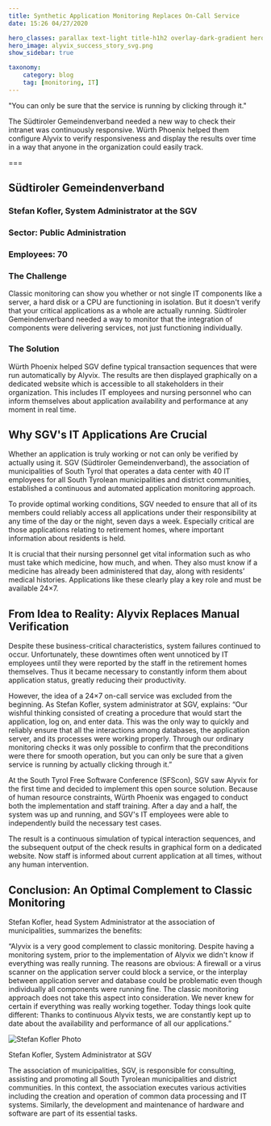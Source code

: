```yaml
---
title: Synthetic Application Monitoring Replaces On-Call Service
date: 15:26 04/27/2020 

hero_classes: parallax text-light title-h1h2 overlay-dark-gradient hero-large
hero_image: alyvix_success_story_svg.png
show_sidebar: true

taxonomy:
    category: blog
    tag: [monitoring, IT]
---
```


"You can only be sure that the service is running by clicking through it."

The Südtiroler Gemeindenverband needed a new way to check their intranet
was continuously responsive.  Würth Phoenix helped them configure Alyvix
to verify responsiveness and display the results over time in a way that
anyone in the organization could easily track.


===

## Südtiroler Gemeindenverband

### Stefan Kofler, System Administrator at the SGV

### Sector: Public Administration

### Employees: 70



### The Challenge

Classic monitoring can show you whether or not single IT components like a
server, a hard disk or a CPU are functioning in isolation.  But it doesn't
verify that your critical applications as a whole are actually running.
Südtiroler Gemeindenverband needed a way to monitor that the integration of
components were delivering services, not just functioning individually.


### The Solution

Würth Phoenix helped SGV define typical transaction sequences that were
run automatically by Alyvix.  The results are then displayed graphically on a
dedicated website which is accessible to all stakeholders in their organization.
This includes IT employees and nursing personnel who can inform themselves
about application availability and performance at any moment in real time.


## Why SGV's IT Applications Are Crucial 

Whether an application is truly working or not can only be verified by actually
using it.  SGV (Südtiroler Gemeindenverband), the association of municipalities
of South Tyrol that operates a data center with 40 IT employees for all
South Tyrolean municipalities and district communities, established a continuous
and automated application monitoring approach.  

To provide optimal working conditions, SGV needed to ensure that all of its
members could reliably access all applications under their responsibility at
any time of the day or the night, seven days a week.  Especially critical are
those applications relating to retirement homes, where important information
about residents is held.

It is crucial that their nursing personnel get vital information such as who
must take which medicine, how much, and when.  They also must know if a
medicine has already been administered that day, along with residents’ medical
histories.  Applications like these clearly play a key role and must be
available 24×7.


## From Idea to Reality: Alyvix Replaces Manual Verification

Despite these business-critical characteristics, system failures continued to
occur.  Unfortunately, these downtimes often went unnoticed by IT employees
until they were reported by the staff in the retirement homes themselves.  Thus
it became necessary to constantly inform them about application status, greatly
reducing their productivity.

However, the idea of a 24×7 on-call service was excluded from the beginning.
As Stefan Kofler, system administrator at SGV, explains: “Our wishful thinking
consisted of creating a procedure that would start the application, log on, and
enter data.  This was the only way to quickly and reliably ensure that all the
interactions among databases, the application server, and its processes were
working properly.  Through our ordinary monitoring checks it was only possible
to confirm that the preconditions were there for smooth operation, but you can
only be sure that a given service is running by actually clicking through it.”

At the South Tyrol Free Software Conference (SFScon), SGV saw Alyvix for the
first time and decided to implement this open source solution.  Because of
human resource constraints, Würth Phoenix was engaged to conduct both the
implementation and staff training.  After a day and a half, the system was
up and running, and SGV's IT employees were able to independently build the
necessary test cases.

The result is a continuous simulation of typical interaction sequences, and
the subsequent output of the check results in graphical form on a dedicated
website.  Now staff is informed about current application at all times,
without any human intervention.


## Conclusion: An Optimal Complement to Classic Monitoring

Stefan Kofler, head System Administrator at the association of municipalities,
summarizes the benefits:

“Alyvix is a very good complement to classic monitoring.  Despite having a
monitoring system, prior to the implementation of Alyvix we didn't know if
everything was really running.  The reasons are obvious:  A firewall or a
virus scanner on the application server could block a service, or the
interplay between application server and database could be problematic even
though individually all components were running fine.  The classic monitoring
approach does not take this aspect into consideration.  We never knew for
certain if everything was really working together.  Today things look quite
different:  Thanks to continuous Alyvix tests, we are constantly kept up to
date about the availability and performance of all our applications.”

![Stefan Kofler Photo](/path/to/kofler.png)

Stefan Kofler, System Administrator at SGV

The association of municipalities, SGV, is responsible for consulting,
assisting and promoting all South Tyrolean municipalities and district
communities.  In this context, the association executes various activities
including the creation and operation of common data processing and IT systems.
Similarly, the development and maintenance of hardware and software are part
of its essential tasks.

